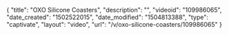 {
    "title": "OXO Silicone Coasters",
    "description": "",
    "videoid": "109986065",
    "date_created": "1502522015",
    "date_modified": "1504813388",
    "type": "captivate",
    "layout": "video",
    "url": "\/v\/oxo-silicone-coasters\/109986065"
}